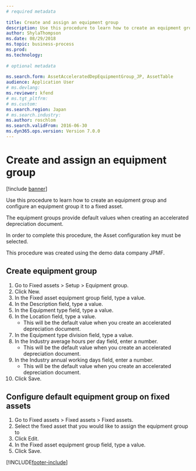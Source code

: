 ```yaml
--- 
# required metadata 
 
title: Create and assign an equipment group
description: Use this procedure to learn how to create an equipment group and configure an equipment group it to a fixed asset. 
author: ShylaThompson
ms.date: 08/29/2018
ms.topic: business-process 
ms.prod:  
ms.technology:  
 
# optional metadata 
 
ms.search.form: AssetAcceleratedDepEquipmentGroup_JP, AssetTable   
audience: Application User 
# ms.devlang:  
ms.reviewer: kfend
# ms.tgt_pltfrm:  
# ms.custom:  
ms.search.region: Japan
# ms.search.industry: 
ms.author: roschlom
ms.search.validFrom: 2016-06-30 
ms.dyn365.ops.version: Version 7.0.0 
---
```

# Create and assign an equipment group

[!include [banner](../../includes/banner.md)]

Use this procedure to learn how to create an equipment group and configure an equipment group it to a fixed asset.



The equipment groups provide default values when creating an accelerated depreciation document.



In order to complete this procedure, the Asset configuration key must be selected.



This procedure was created using the demo data company JPMF.


## Create equipment group
1. Go to Fixed assets > Setup > Equipment group.
2. Click New.
3. In the Fixed asset equipment group field, type a value.
4. In the Description field, type a value.
5. In the Equipment type field, type a value.
6. In the Location field, type a value.
    * This will be the default value when you create an accelerated depreciation document.  
7. In the Equipment type division field, type a value.
8. In the Industry average hours per day field, enter a number.
    * This will be the default value when you create an accelerated depreciation document.  
9. In the Industry annual working days field, enter a number.
    * This will be the default value when you create an accelerated depreciation document.  
10. Click Save.

## Configure default equipment group on fixed assets
1. Go to Fixed assets > Fixed assets > Fixed assets.
2. Select the fixed asset that you would like to assign the equipment group to
3. Click Edit.
4. In the Fixed asset equipment group field, type a value.
5. Click Save.



[!INCLUDE[footer-include](../../../includes/footer-banner.md)]